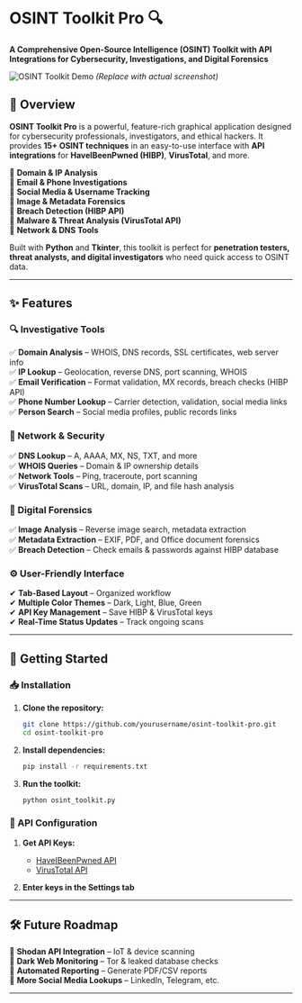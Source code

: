 # **OSINT Toolkit Pro** 🔍  

**A Comprehensive Open-Source Intelligence (OSINT) Toolkit with API Integrations for Cybersecurity, Investigations, and Digital Forensics**  

![OSINT Toolkit Demo](https://via.placeholder.com/800x400?text=OSINT+Toolkit+Pro+GUI+Demo) *(Replace with actual screenshot)*  

## **📌 Overview**  
**OSINT Toolkit Pro** is a powerful, feature-rich graphical application designed for cybersecurity professionals, investigators, and ethical hackers. It provides **15+ OSINT techniques** in an easy-to-use interface with **API integrations** for **HaveIBeenPwned (HIBP)**, **VirusTotal**, and more.  

🔹 **Domain & IP Analysis**  
🔹 **Email & Phone Investigations**  
🔹 **Social Media & Username Tracking**  
🔹 **Image & Metadata Forensics**  
🔹 **Breach Detection (HIBP API)**  
🔹 **Malware & Threat Analysis (VirusTotal API)**  
🔹 **Network & DNS Tools**  

Built with **Python** and **Tkinter**, this toolkit is perfect for **penetration testers, threat analysts, and digital investigators** who need quick access to OSINT data.  

---

## **✨ Features**  

### **🔍 Investigative Tools**  
✅ **Domain Analysis** – WHOIS, DNS records, SSL certificates, web server info  
✅ **IP Lookup** – Geolocation, reverse DNS, port scanning, WHOIS  
✅ **Email Verification** – Format validation, MX records, breach checks (HIBP API)  
✅ **Phone Number Lookup** – Carrier detection, validation, social media links  
✅ **Person Search** – Social media profiles, public records links  

### **📡 Network & Security**  
✅ **DNS Lookup** – A, AAAA, MX, NS, TXT, and more  
✅ **WHOIS Queries** – Domain & IP ownership details  
✅ **Network Tools** – Ping, traceroute, port scanning  
✅ **VirusTotal Scans** – URL, domain, IP, and file hash analysis  

### **📂 Digital Forensics**  
✅ **Image Analysis** – Reverse image search, metadata extraction  
✅ **Metadata Extraction** – EXIF, PDF, and Office document forensics  
✅ **Breach Detection** – Check emails & passwords against HIBP database  

### **⚙️ User-Friendly Interface**  
✔ **Tab-Based Layout** – Organized workflow  
✔ **Multiple Color Themes** – Dark, Light, Blue, Green  
✔ **API Key Management** – Save HIBP & VirusTotal keys  
✔ **Real-Time Status Updates** – Track ongoing scans  

---

## **🚀 Getting Started**  

### **📥 Installation**  
1. **Clone the repository:**  
   ```bash
   git clone https://github.com/yourusername/osint-toolkit-pro.git
   cd osint-toolkit-pro
   ```

2. **Install dependencies:**  
   ```bash
   pip install -r requirements.txt
   ```

3. **Run the toolkit:**  
   ```bash
   python osint_toolkit.py
   ```

### **🔑 API Configuration**  
1. **Get API Keys:**  
   - [HaveIBeenPwned API](https://haveibeenpwned.com/API/Key)  
   - [VirusTotal API](https://www.virustotal.com/gui/join-us)  

2. **Enter keys in the Settings tab**  

---

## **🛠 Future Roadmap**  
🔹 **Shodan API Integration** – IoT & device scanning  
🔹 **Dark Web Monitoring** – Tor & leaked database checks  
🔹 **Automated Reporting** – Generate PDF/CSV reports  
🔹 **More Social Media Lookups** – LinkedIn, Telegram, etc.  

---
